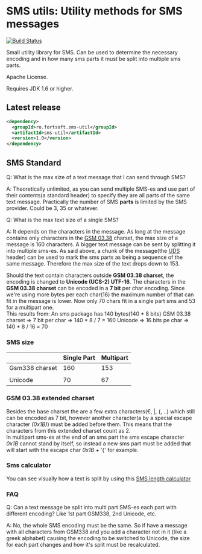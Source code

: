 SMS utils: Utility methods for SMS messages
=====================================
[![Build Status](https://travis-ci.org/balamaci/sms-utils.svg?branch=master)](https://travis-ci.org/balamaci/sms-utils)

Small utility library for SMS. Can be used to determine the necessary encoding and in how many sms parts it must be split into multiple sms parts. 

Apache License.

Requires JDK 1.6 or higher.

Latest release
--------------

```xml
<dependency>
  <groupId>ro.fortsoft.sms-util</groupId>
  <artifactId>sms-util</artifactId>
  <version>1.0</version>
</dependency>
```

SMS Standard
--------------
Q: What is the max size of a text message that I can send through SMS?

A: Theoretically unlimited, as you can send multiple SMS-es and use part of their contents(a standard header) to specify they are all parts of the same text message. 
Practically the number of SMS **parts** is limited by the SMS provider. Could be 3, 35 or whatever. 


Q: What is the max text size of a single SMS?

A: It depends on the characters in the message. As long at the message contains only characters in the [GSM 03.38]() charset, the max size of a message is 160 characters. 
A bigger text message can be sent by splitting it into multiple sms-es. As said above, a chunk of the message(the [UDS](http://en.wikipedia.org/wiki/User_Data_Header) header) can be used to mark the sms parts as being a sequence of the same message. Therefore the max size of the text drops down to 153.


Should the text contain characters outside **GSM 03.38 charset**, the encoding is changed to **Unicode (UCS-2) UTF-16**. 
The characters in the **GSM 03.38 charset** can be encoded in a **7 bit** per char encoding. 
Since we're using more bytes per each char(16) the maximum number of that can fit in the message is lower. Now only 70 chars fit in a single part sms and 53 for a multipart one.  
This results from: An sms package has 140 bytes(140 * 8 bits) 
GSM 03.38 charset  => 7 bit per char => 140 * 8 / 7 = 160
Unicode            => 16 bits pe char => 140 * 8 / 16 = 70 

### SMS size
|                | Single Part | Multipart |
|----------------|-------------|-----------|
| Gsm338 charset | 160         | 153       |
|                |             |           |
| Unicode        |  70         |  67       |


### GSM 03.38 extended charset
Besides the base charset the are a few extra characters(€, |, {, ..) which still can be encoded as 7 bit, however another character(a by a special escape character _(0x1B)_) must be added before them. This means that the characters from this extended charset count as 2.  
In multipart sms-es at the end of an sms part the sms escape character _0x1B_ cannot stand by itself, so instead a new sms part must be added that will start with the escape char _0x1B_ + '{' for example.

### Sms calculator
You can see visually how a text is split by using this [SMS length calculator](http://messente.com/documentation/sms-length-calculator) 


### FAQ

Q: Can a text message be split into multi part SMS-es each part with different encoding? Like 1st part GSM338, 2nd Unicode, etc.

A: No, the whole SMS encoding must be the same. So if have a message with all characters from GSM338 and you add a character not in it (like a greek alphabet) causing the encoding to be switched to Unicode, the size for each part changes and how it's split must be recalculated.